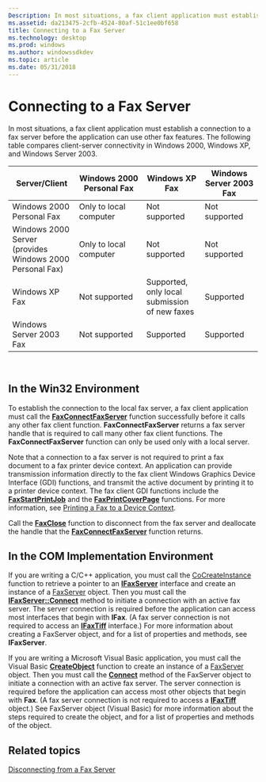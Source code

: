 ```yaml
---
Description: In most situations, a fax client application must establish a connection to a fax server before the application can use other fax features.
ms.assetid: da213475-2cfb-4524-80af-51c1ee0bf658
title: Connecting to a Fax Server
ms.technology: desktop
ms.prod: windows
ms.author: windowssdkdev
ms.topic: article
ms.date: 05/31/2018
---
```


# Connecting to a Fax Server

In most situations, a fax client application must establish a connection to a fax server before the application can use other fax features. The following table compares client-server connectivity in Windows 2000, Windows XP, and Windows Server 2003.



| Server/Client                                            | Windows 2000 Personal Fax | Windows XP Fax                                | Windows Server 2003 Fax |
|----------------------------------------------------------|---------------------------|-----------------------------------------------|-------------------------|
| Windows 2000 Personal Fax                                | Only to local computer    | Not supported                                 | Not supported           |
| Windows 2000 Server (provides Windows 2000 Personal Fax) | Only to local computer    | Not supported                                 | Not supported           |
| Windows XP Fax                                           | Not supported             | Supported, only local submission of new faxes | Supported               |
| Windows Server 2003 Fax                                  | Not supported             | Supported                                     | Supported               |



 

## In the Win32 Environment

To establish the connection to the local fax server, a fax client application must call the [**FaxConnectFaxServer**](/previous-versions/windows/desktop/api/Winfax/nf-winfax-faxconnectfaxservera) function successfully before it calls any other fax client function. **FaxConnectFaxServer** returns a fax server handle that is required to call many other fax client functions. The **FaxConnectFaxServer** function can only be used only with a local server.

Note that a connection to a fax server is not required to print a fax document to a fax printer device context. An application can provide transmission information directly to the fax client Windows Graphics Device Interface (GDI) functions, and transmit the active document by printing it to a printer device context. The fax client GDI functions include the [**FaxStartPrintJob**](/previous-versions/windows/desktop/api/Winfax/nf-winfax-faxstartprintjoba) and the [**FaxPrintCoverPage**](/previous-versions/windows/desktop/api/Winfax/nf-winfax-faxprintcoverpagea) functions. For more information, see [Printing a Fax to a Device Context](-mfax-printing-a-fax-to-a-device-context.md).

Call the [**FaxClose**](/previous-versions/windows/desktop/api/Winfax/nc-winfax-pfaxclose) function to disconnect from the fax server and deallocate the handle that the [**FaxConnectFaxServer**](/previous-versions/windows/desktop/api/Winfax/nf-winfax-faxconnectfaxservera) function returns.

## In the COM Implementation Environment

If you are writing a C/C++ application, you must call the [CoCreateInstance](http://msdn.microsoft.com/en-us/library/ms686615.aspx) function to retrieve a pointer to an [**IFaxServer**](/previous-versions/windows/desktop/api/faxcom/nn-faxcom-ifaxserver) interface and create an instance of a [FaxServer](-mfax-faxserver-client.md) object. Then you must call the [**IFaxServer::Connect**](/previous-versions/windows/desktop/api/faxcomex/) method to initiate a connection with an active fax server. The server connection is required before the application can access most interfaces that begin with **IFax**. (A fax server connection is not required to access an [**IFaxTiff**](/previous-versions/windows/desktop/api/Faxcom/nn-faxcom-ifaxtiff) interface.) For more information about creating a FaxServer object, and for a list of properties and methods, see **IFaxServer**.

If you are writing a Microsoft Visual Basic application, you must call the Visual Basic [**CreateObject**](ec11fd03-b420-412f-b25a-057f877cefbc) function to create an instance of a [FaxServer](-mfax-faxserver-client.md) object. Then you must call the [**Connect**](/previous-versions/windows/desktop/api/FaxComex/nf-faxcomex-ifaxserver-connect) method of the FaxServer object to initiate a connection with an active fax server. The server connection is required before the application can access most other objects that begin with **Fax**. (A fax server connection is not required to access a [**IFaxTiff**](/previous-versions/windows/desktop/api/Faxcom/nn-faxcom-ifaxtiff) object.) See FaxServer object (Visual Basic) for more information about the steps required to create the object, and for a list of properties and methods of the object.

## Related topics

<dl> <dt>

[Disconnecting from a Fax Server](-mfax-disconnecting-from-a-fax-server.md)
</dt> </dl>

 

 



